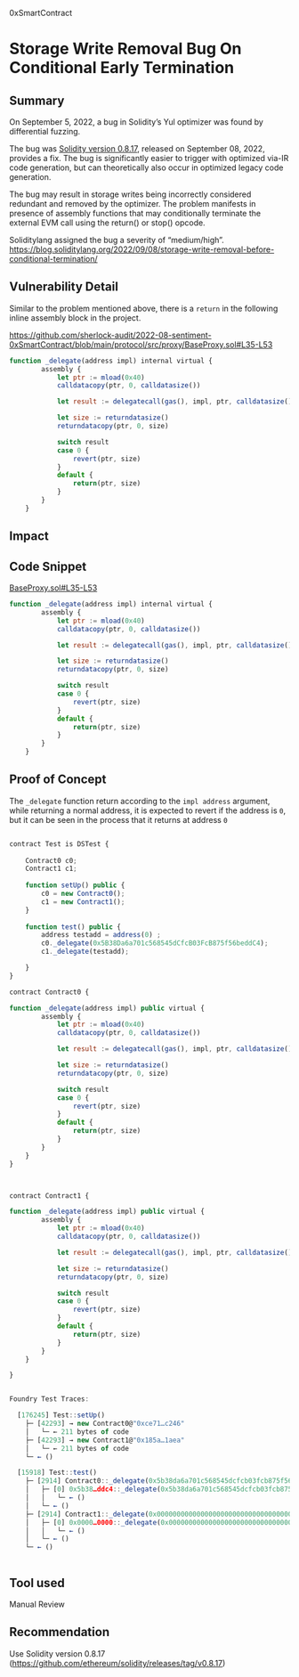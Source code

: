 0xSmartContract
# Storage Write Removal Bug On Conditional Early Termination

## Summary
On September 5, 2022, a bug in Solidity’s Yul optimizer was found by differential fuzzing.

The bug was [Solidity version 0.8.17](https://github.com/ethereum/solidity/releases/tag/v0.8.17), released on September 08, 2022, provides a fix. The bug is significantly easier to trigger with optimized via-IR code generation, but can theoretically also occur in optimized legacy code generation.

The bug may result in storage writes being incorrectly considered redundant and removed by the optimizer. The problem manifests in presence of assembly functions that may conditionally terminate the external EVM call using the return() or stop() opcode.

Soliditylang assigned the bug a severity of “medium/high”.
https://blog.soliditylang.org/2022/09/08/storage-write-removal-before-conditional-termination/

## Vulnerability Detail

Similar to the problem mentioned above, there is a ```return``` in the following inline assembly block in the project.

https://github.com/sherlock-audit/2022-08-sentiment-0xSmartContract/blob/main/protocol/src/proxy/BaseProxy.sol#L35-L53

```js
function _delegate(address impl) internal virtual {
        assembly {
            let ptr := mload(0x40)
            calldatacopy(ptr, 0, calldatasize())

            let result := delegatecall(gas(), impl, ptr, calldatasize(), 0, 0)

            let size := returndatasize()
            returndatacopy(ptr, 0, size)

            switch result
            case 0 {
                revert(ptr, size)
            }
            default {
                return(ptr, size)
            }
        }
    }

```

## Impact

## Code Snippet
[BaseProxy.sol#L35-L53](https://github.com/sherlock-audit/2022-08-sentiment-0xSmartContract/blob/main/protocol/src/proxy/BaseProxy.sol#L35-L53)

```js
function _delegate(address impl) internal virtual {
        assembly {
            let ptr := mload(0x40)
            calldatacopy(ptr, 0, calldatasize())

            let result := delegatecall(gas(), impl, ptr, calldatasize(), 0, 0)

            let size := returndatasize()
            returndatacopy(ptr, 0, size)

            switch result
            case 0 {
                revert(ptr, size)
            }
            default {
                return(ptr, size)
            }
        }
    }

```

## Proof of Concept

The ```_delegate``` function return according to the ```impl address```  argument, while returning a normal address, it is expected to revert if the address is ```0```, but it can be seen in the process that it returns at address ```0```

```js

contract Test is DSTest {
  
    Contract0 c0;
    Contract1 c1;
    
    function setUp() public {
        c0 = new Contract0();
        c1 = new Contract1();
    }
    
    function test() public {
        address testadd = address(0) ;
        c0._delegate(0x5B38Da6a701c568545dCfcB03FcB875f56beddC4);
        c1._delegate(testadd);

    }
}

contract Contract0 {

function _delegate(address impl) public virtual {
        assembly {
            let ptr := mload(0x40)
            calldatacopy(ptr, 0, calldatasize())

            let result := delegatecall(gas(), impl, ptr, calldatasize(), 0, 0)

            let size := returndatasize()
            returndatacopy(ptr, 0, size)

            switch result
            case 0 {
                revert(ptr, size)
            }
            default {
                return(ptr, size) 
            }
        }
    }
}



contract Contract1 {

function _delegate(address impl) public virtual {
        assembly {
            let ptr := mload(0x40)
            calldatacopy(ptr, 0, calldatasize())

            let result := delegatecall(gas(), impl, ptr, calldatasize(), 0, 0)

            let size := returndatasize()
            returndatacopy(ptr, 0, size)

            switch result
            case 0 {
                revert(ptr, size)
            }
            default {
                return(ptr, size) 
            }
        }
    }

}


Foundry Test Traces:

  [176245] Test::setUp() 
    ├─ [42293] → new Contract0@"0xce71…c246"
    │   └─ ← 211 bytes of code
    ├─ [42293] → new Contract1@"0x185a…1aea"
    │   └─ ← 211 bytes of code
    └─ ← ()

  [15918] Test::test() 
    ├─ [2914] Contract0::_delegate(0x5b38da6a701c568545dcfcb03fcb875f56beddc4) 
    │   ├─ [0] 0x5b38…ddc4::_delegate(0x5b38da6a701c568545dcfcb03fcb875f56beddc4) [delegatecall]
    │   │   └─ ← ()
    │   └─ ← ()
    ├─ [2914] Contract1::_delegate(0x0000000000000000000000000000000000000000) 
    │   ├─ [0] 0x0000…0000::_delegate(0x0000000000000000000000000000000000000000) [delegatecall]
    │   │   └─ ← ()
    │   └─ ← ()
    └─ ← ()



```



## Tool used

Manual Review

## Recommendation
Use Solidity version 0.8.17    (https://github.com/ethereum/solidity/releases/tag/v0.8.17)

